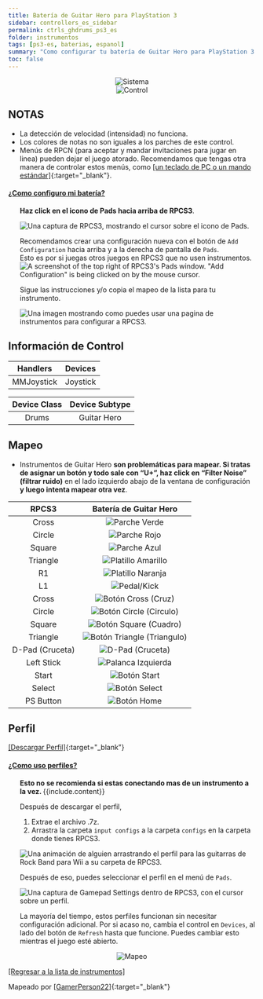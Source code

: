 ```yaml
---
title: Batería de Guitar Hero para PlayStation 3
sidebar: controllers_es_sidebar
permalink: ctrls_ghdrums_ps3_es
folder: instrumentos
tags: [ps3-es, baterias, espanol]
summary: "Como configurar tu batería de Guitar Hero para PlayStation 3 en RPCS3."
toc: false
---
```



<div align="center"> <img src="https://carlmylo.github.io/rb3-pc/images/instruments/plat/ps3.png" alt="Sistema" title="Sistema"></div>

<div align="center"> <img src="https://carlmylo.github.io/rb3-pc/images/instruments/cont/ghdrmscontroller.png" alt="Control" title="Control"></div>

## NOTAS

* La detección de velocidad (intensidad) no funciona.
* Los colores de notas no son iguales a los parches de este control.
* Menús de RPCN (para aceptar y mandar invitaciones para jugar en linea) pueden dejar el juego atorado. Recomendamos que tengas otra manera de controlar estos menús, como [[un teclado de PC o un mando estándar]](https://carlmylo.github.io/rb3-pc/ctrls#gamepads_es){:target="_blank"}.

<!-- Map Start -->
<div class="panel-group" id="accordion">
                    <div class="panel panel-default">
                        <div class="panel-heading">
                            <h4 class="panel-title">
                                <a class="noCrossRef accordion-toggle" data-toggle="collapse" data-parent="#accordion" href="#como-mapear-pads">¿Como configuro mi batería?</a>
                            </h4>
                        </div>
                        <div id="como-mapear-pads" class="panel-collapse collapse noCrossRef">
                            <div class="panel-body">
<ul>
<p><strong>Haz click en el icono de Pads hacia arriba de RPCS3</strong>.</p>
<p><img src="https://carlmylo.github.io/rb3-pc/images/instruments/rpcs3pad.png" alt="Una captura de RPCS3, mostrando el cursor sobre el icono de Pads." title="Pads"></p>
<p>Recomendamos crear una configuración nueva con el botón de <code>Add Configuration</code> hacia arriba y a la derecha de pantalla de <code>Pads</code>.<br>
Esto es por si juegas otros juegos en RPCS3 que no usen instrumentos.<br>
<img src="https://carlmylo.github.io/rb3-pc/images/instruments/rpcs3padprofadd.png" alt="A screenshot of the top right of RPCS3's Pads window. &quot;Add Configuration&quot; is being clicked on by the mouse cursor." title="Add Configuration"></p>
<p>Sigue las instrucciones y/o copia el mapeo de la lista para tu instrumento.</p>
<p><img src="https://carlmylo.github.io/rb3-pc/images/instruments/padlegend.png" alt="Una imagen mostrando como puedes usar una pagina de instrumentos para configurar a RPCS3." title="Mapeando la Höfner de Rock Band"></p>
</ul>
                            </div>
                        </div>
                    </div>
</div>
<!-- Map End -->

## Información de Control

| Handlers | Devices |
|:--------:|:-------:|
| MMJoystick | Joystick |

| Device Class | Device Subtype |
|:------------:|:--------------:|
| Drums | Guitar Hero |

## Mapeo

* Instrumentos de Guitar Hero **son problemáticas para mapear. Si tratas de asignar un botón y todo sale con “U+”, haz click en “Filter Noise” (filtrar ruido)** en el lado izquierdo abajo de la ventana de configuración **y luego intenta mapear otra vez**.

| **RPCS3** | **Batería de Guitar Hero** |
|:--------:|:-----------------:|
| Cross | ![Parche Verde](https://carlmylo.github.io/rb3-pc/images/btns/drms/gh/gp.png "Parche Verde") |
| Circle | ![Parche Rojo](https://carlmylo.github.io/rb3-pc/images/btns/drms/gh/rp.png "Parche Rojo") |
| Square | ![Parche Azul](https://carlmylo.github.io/rb3-pc/images/btns/drms/gh/bp.png "Parche Azul") |
| Triangle | ![Platillo Amarillo](https://carlmylo.github.io/rb3-pc/images/btns/drms/gh/yc.png "Platillo Amarillo") |
| R1 | ![Platillo Naranja](https://carlmylo.github.io/rb3-pc/images/btns/drms/gh/oc.png "Platillo Naranja") |
| L1 | ![Pedal/Kick](https://carlmylo.github.io/rb3-pc/images/btns/drms/gh/kp.png "Pedal/Kick") |
| Cross | ![Botón Cross (Cruz)](https://carlmylo.github.io/rb3-pc/images/btns/ctrls/ps3/x.png "Botón Cross (Cruz)") |
| Circle | ![Botón Circle (Circulo)](https://carlmylo.github.io/rb3-pc/images/btns/ctrls/ps3/o.png "Botón Circle (Circulo)") |
| Square | ![Botón Square (Cuadro)](https://carlmylo.github.io/rb3-pc/images/btns/ctrls/ps3/s.png "Botón Square (Cuadro)") |
| Triangle | ![Botón Triangle (Triangulo)](https://carlmylo.github.io/rb3-pc/images/btns/ctrls/ps3/t.png "Botón Triangle (Triangulo)") |
| D-Pad (Cruceta) | ![D-Pad (Cruceta)](https://carlmylo.github.io/rb3-pc/images/btns/ctrls/ps3/dp.png "D-Pad (Cruceta)") |
| Left Stick | ![Palanca Izquierda](https://carlmylo.github.io/rb3-pc/images/btns/ctrls/ps3/ls.png "Palanca Izquierda") |
| Start | ![Botón Start](https://carlmylo.github.io/rb3-pc/images/btns/ctrls/ps3/sta.png "Botón Start") |
| Select | ![Botón Select](https://carlmylo.github.io/rb3-pc/images/btns/ctrls/ps3/sel.png "Botón Select") |
| PS Button | ![Botón Home](https://carlmylo.github.io/rb3-pc/images/btns/ctrls/ps3/home.png "Botón Home") |

## Perfil

[[Descargar Perfil]](https://github.com/hmxmilohax/rb3-pc/raw/refs/heads/main/downloads/instrument-repo/PS3%20Guitar%20Hero%20Drums.7z){:target="_blank"}

<!-- Profile Start -->
<div class="panel-group" id="accordion">
                    <div class="panel panel-default">
                        <div class="panel-heading">
                            <h4 class="panel-title">
                                <a class="noCrossRef accordion-toggle" data-toggle="collapse" data-parent="#accordion" href="#como-uso-perfiles">¿Como uso perfiles?</a>
                            </h4>
                        </div>
                        <div id="como-uso-perfiles" class="panel-collapse collapse noCrossRef">
                            <div class="panel-body">
<ul>
<div class="alert alert-info"><i class="fa fa-info-circle"></i> <b>Esto no se recomienda si estas conectando mas de un instrumento a la vez. </b> {{include.content}}</div>
<p>Después de descargar el perfil,</p>
<ol>
<li>Extrae el archivo .7z.</li>
<li>Arrastra la carpeta <code>input configs</code> a la carpeta <code>configs</code> en la carpeta donde tienes RPCS3.</li>
</ol>
<p><img src="https://carlmylo.github.io/rb3-pc/images/instruments/instrepoinstall.gif" alt="Una animación de alguien arrastrando el perfil para las guitarras de Rock Band para Wii a su carpeta de RPCS3." title="Instalando un perfil del Repo de Instrumentos"></p>
<p>Después de eso, puedes seleccionar el perfil en el menú de <code>Pads</code>.</p>
<p><img src="https://carlmylo.github.io/rb3-pc/images/instruments/rpcs3padprofile.png" alt="Una captura de Gamepad Settings dentro de RPCS3, con el cursor sobre un perfil." title="Gamepad Settings"></p>
<p>La mayoría del tiempo, estos perfiles funcionan sin necesitar configuración adicional. Por si acaso no, cambia el control en <code>Devices</code>, al lado del botón de <code>Refresh</code> hasta que funcione. Puedes cambiar esto mientras el juego esté abierto.</p>
</ul>
                            </div>
                        </div>
                    </div>
</div>
<!-- Profiles End -->

<div align="center"> <img src="https://carlmylo.github.io/rb3-pc/images/instruments/maps/drmsps3ghmapping.png" alt="Mapeo" title="Mapeo"></div>

[[Regresar a la lista de instrumentos]](https://carlmylo.github.io/rb3-pc/ctrls_es#lista-de-instrumentos)

Mapeado por [[GamerPerson22]](https://www.youtube.com/channel/UCC5SlXPlnlGwBG7w6mvfx8g){:target="_blank"}